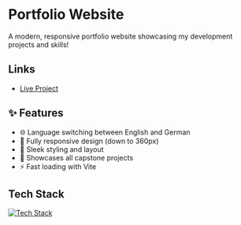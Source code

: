 # Portfolio Website
A modern, responsive portfolio website showcasing my development projects and skills!

## Links
- [Live Project](https://vincentlucht.vercel.app)

## ✨ Features
- 🌐 Language switching between English and German
- 📱 Fully responsive design (down to 360px)
- 🎨 Sleek styling and layout
- 🚀 Showcases all capstone projects
- ⚡ Fast loading with Vite

## Tech Stack
[![Tech Stack](https://skillicons.dev/icons?i=ts,react,tailwind,vite)](https://skillicons.dev)
